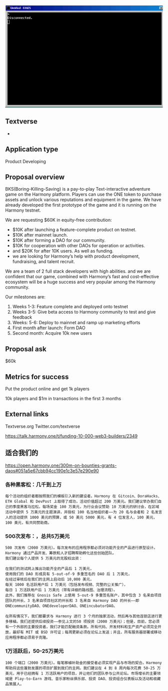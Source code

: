 ![Deck](https://github.com/DAO-SX/ethos/blob/main/doc/static/printer.gif)

## Textverse
+ 

## Application type

Product Developing

## Proposal overview

BKS(Boring-Killing-Saving) is a pay-to-play Text-interactive adventure game on the Harmony platform. Players can use the ONE token to purchase assets and unlock various reputations and equipment in the game. We have already developed the first prototype of the game and it is running on the Harmony testnet.

We are requesting $60K in equity-free contribution: 

- $10K after launching a feature-complete product on testnet.
- $10K after mainnet launch.
- $10K after forming a DAO for our community.
- $10K for cooperation with other DAOs for operation or activities.
- and $20K for after 10K users. As well as funding.
- we are looking for Harmony’s help with product development, fundraising, and talent recruit.

We are a team of 2  full stack developers with high abilities. and we are confident that our game, combined with Harmony’s fast and cost-effective ecosystem will be a huge success and very popular among the Harmony community.

Our milestones are:

1. Weeks 1-3: Feature complete and deployed onto testnet
2. Weeks 3-5: Give beta access to Harmony community to test and give feedback
3. Weeks: 5-6: Deploy to mainnet and ramp up marketing efforts
4. First month after launch: Form DAO
5. Second month: Acquire 10k new users

## Proposal ask

$60k

## Metrics for success

Put the product online and get 1k players

10k players and $1m in transactions in the first 3 months

## External links

Textverse.org
Twitter.com/textverse



https://talk.harmony.one/t/funding-10-000-web3-builders/2349

## 适合我们的
https://open.harmony.one/300m-on-bounties-grants-daos#051a5e67cbb94cc190e1c3e57e290e90
### 各种黑客松：几千到上万
    每个活动的组织者都按照我们的模板引入新的建设者。Harmony 在 Gitcoin、DoraHacks、ETH Global 和 DevPost 上取得了成功，活动价值超过 200 万美元。我们建议举办我们自己的季度黑客马拉松，每场奖金 100 万美元，为行业会议赞助 10 万美元的研讨会，在区域活动中提供 5 万美元的主题演讲，并授权 100 名当地组织者——为 20 名与会者和 2 名发言人的活动提供 1000 美元的预算，或 50 美元 5000 美元，有 4 位发言人，100 美元，100 美元，有共同赞助商。

### 500次发布：，总共5万美元

    500 次发布（2000 万美元）。每次发布的应用程序都必须对功能齐全的产品进行原型设计。Harmony 通过产品开发、筹款和人才招聘帮助孵化这些创始团队。
    我们建议每个人提供 5 万美元的无股权出资：

    在我们的测试网上推出功能齐全的产品后 1 万美元，
    使用我们的 DAO 形成具有 5-out-of-9 多重签名的 DAO 后 1 万美元，
    在经过审核后在我们的主网上启动后 10,000 美元，
    每天 1000 名活跃用户后 1 万美元（包括发布视频、完整的公关推广），
    每日 1 万活跃用户后 1 万美元（带有详细的路线图、治理流程）。
    此外，我们推荐在 Gnosis Safe 上使用 5-out-9 多重签名账户，其中包含 3 名来自项目团队的州长、3 名来自项目社区的州长和 3 名来自 Harmony DAO 的州长——即 ONEcommunityDAO、ONEdeveloperDAO、ONEincubatorDAO。

    在所有情况下，我们都要求与 Harmony 进行 3 个月的独家活动，然后再与其他连锁店进行更多移植。我们还提供后续投资——参见上文的50 项投资（2000 万美元）；但是，目前，您必须有一个外部的主要投资者，我们才能匹配融资条款。所有代码、开发材料和生产资产必须完全开放，最好有 MIT 或 BSD 许可证；每周更新必须在论坛上发送；并且，所有服务器部署或移动应用程序都必须易于克隆。
### 1万活跃后，50-25万美元

    100 个端口（2000 万美元）。每笔移植补助金的接受者必须实现产品与市场的契合。Harmony 帮助将这些蓬勃发展的项目扩展到我们的主网。我们建议在 4 到 8 周内每次花费 50-25 万美元，用于已经拥有 1 万活跃用户的项目，并让他们的团队参与公共论坛。市场增长的主要领域是 Play-to-Earn 游戏、音乐家粉丝俱乐部、投资 DAO、投资组合仪表板以及活动和收藏品策展人。

